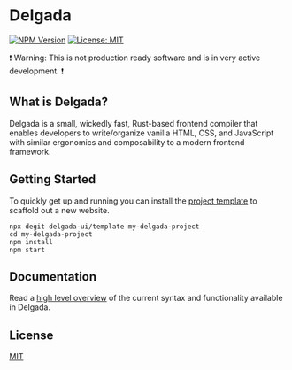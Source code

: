 # Delgada

[![NPM Version](https://img.shields.io/npm/v/delgada?color=blue)](https://www.npmjs.com/package/delgada)
[![License: MIT](https://img.shields.io/badge/license-MIT-brightgreen)](./LICENSE)

❗️ Warning: This is not production ready software and is in very active development. ❗️

## What is Delgada?

Delgada is a small, wickedly fast, Rust-based frontend compiler that enables developers to write/organize vanilla HTML, CSS, and JavaScript with similar ergonomics and composability to a modern frontend framework.

## Getting Started

To quickly get up and running you can install the [project template](https://github.com/delgada-ui/template) to scaffold out a new website.

```
npx degit delgada-ui/template my-delgada-project
cd my-delgada-project
npm install
npm start
```

## Documentation

Read a [high level overview](./docs/overview.md) of the current syntax and functionality available in Delgada.

## License

[MIT](LICENSE)
